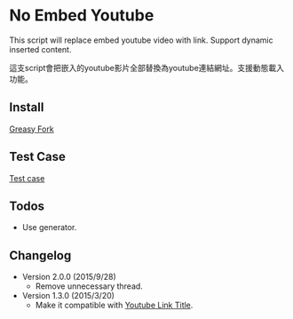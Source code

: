 No Embed Youtube
================
This script will replace embed youtube video with link. Support dynamic
inserted content.

這支script會把嵌入的youtube影片全部替換為youtube連結網址。支援動態載入功能。

Install
-------
[Greasy Fork](https://greasyfork.org/zh-TW/scripts/1590-no-embed-youtube)

Test Case
---------
[Test case](https://rawgit.com/eight04/No-Embed-YouTube/master/testcase.html)

Todos
-----
* Use generator.

Changelog
---------
* Version 2.0.0 (2015/9/28)
	- Remove unnecessary thread.
* Version 1.3.0 (2015/3/20)
	- Make it compatible with [Youtube Link Title](https://greasyfork.org/zh-TW/scripts/413-youtube-link-title).
